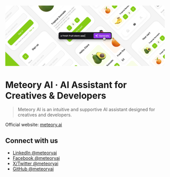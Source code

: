 ![Meteory AI · AI Assistant for Creatives & Developers](./meteory-ai-gen-ai.jpg "Meteory AI · AI Assistant for Creatives & Developers")

# Meteory AI · AI Assistant for Creatives & Developers

> Meteory AI is an intuitive and supportive AI assistant designed for creatives and developers.

Official website: [meteory.ai](https://meteory.ai/)

## Connect with us

- [LinkedIn @meteoryai](https://www.linkedin.com/company/meteoryai)
- [Facebook @meteoryai](https://facebook.com/meteoryai)
- [X/Twitter @meteoryai](https://twitter.com/meteoryai)
- [GitHub @meteoryai](https://github.com/meteoryai)
